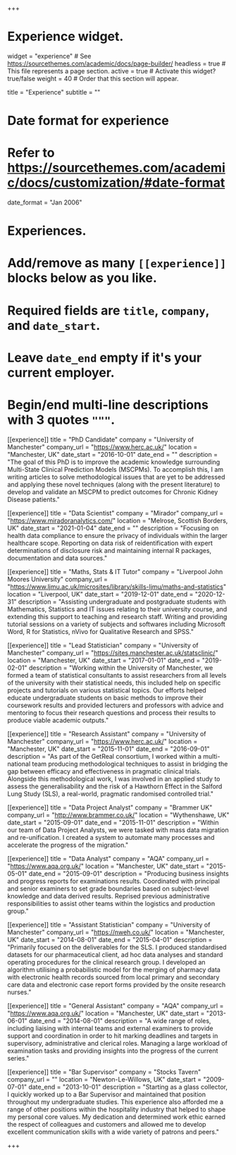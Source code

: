 +++
# Experience widget.
widget = "experience"  # See https://sourcethemes.com/academic/docs/page-builder/
headless = true  # This file represents a page section.
active = true  # Activate this widget? true/false
weight = 40  # Order that this section will appear.

title = "Experience"
subtitle = ""

# Date format for experience
#   Refer to https://sourcethemes.com/academic/docs/customization/#date-format
date_format = "Jan 2006"

# Experiences.
#   Add/remove as many `[[experience]]` blocks below as you like.
#   Required fields are `title`, `company`, and `date_start`.
#   Leave `date_end` empty if it's your current employer.
#   Begin/end multi-line descriptions with 3 quotes `"""`.
[[experience]]
  title = "PhD Candidate"
  company = "University of Manchester"
  company_url = "https://www.herc.ac.uk/"
  location = "Manchester, UK"
  date_start = "2016-10-01"
  date_end = ""
  description = "The goal of this PhD is to improve the academic knowledge surrounding Multi-State Clinical Prediction Models (MSCPMs). To accomplish this, I am writing articles to solve methodological issues that are yet to be addressed and applying these novel techniques (along with the present literature) to develop and validate an MSCPM to predict outcomes for Chronic Kidney Disease patients."

[[experience]]
  title = "Data Scientist"
  company = "Mirador"
  company_url = "https://www.miradoranalytics.com/"
  location = "Melrose, Scottish Borders, UK"
  date_start = "2021-01-04"
  date_end = ""
  description = "Focusing on health data compliance to ensure the privacy of individuals within the larger healthcare scope. Reporting on data risk of reidentification with expert determinations of disclosure risk and maintaining internal R packages, documentation and data sources."

[[experience]]
  title = "Maths, Stats & IT Tutor"
  company = "Liverpool John Moores University"
  company_url = "https://www.ljmu.ac.uk/microsites/library/skills-ljmu/maths-and-statistics"
  location = "Liverpool, UK"
  date_start = "2019-12-01"
  date_end = "2020-12-31"
  description = "Assisting undergraduate and postgraduate students with Mathematics, Statistics and IT issues relating to their university course, and extending this support to teaching and research staff. Writing and providing tutorial sessions on a variety of subjects and softwares including Microsoft Word, R for Statistics, nVivo for Qualitative Research and SPSS."

[[experience]]
  title = "Lead Statistician"
  company = "University of Manchester"
  company_url = "https://sites.manchester.ac.uk/statsclinic/"
  location = "Manchester, UK"
  date_start = "2017-01-01"
  date_end = "2019-02-01"
  description = "Working within the University of Manchester, we formed a team of statistical consultants to assist researchers from all levels of the university with their statistical needs, this included help on specific projects and tutorials on various statistical topics. Our efforts helped educate undergraduate students on basic methods to improve their coursework results and provided lecturers and professors with advice and mentoring to focus their research questions and process their results to produce viable academic outputs."

[[experience]]
  title = "Research Assistant"
  company = "University of Manchester"
  company_url = "https://www.herc.ac.uk/"
  location = "Manchester, UK"
  date_start = "2015-11-01"
  date_end = "2016-09-01"
  description = "As part of the GetReal consortium, I worked within a multi-national team producing methodological techniques to assist in bridging the gap between efficacy and effectiveness in pragmatic clinical trials. Alongside this methodological work, I was involved in an applied study to assess the generalisability and the risk of a Hawthorn Effect in the Salford Lung Study (SLS), a real-world, pragmatic randomised controlled trial."

[[experience]]
  title = "Data Project Analyst"
  company = "Brammer UK"
  company_url = "http://www.brammer.co.uk/"
  location = "Wythenshawe, UK"
  date_start = "2015-09-01"
  date_end = "2015-11-01"
  description = "Within our team of Data Project Analysts, we were tasked with mass data migration and re-unification. I created a system to automate many processes and accelerate the progress of the migration."

[[experience]]
  title = "Data Analyst"
  company = "AQA"
  company_url = "https://www.aqa.org.uk/"
  location = "Manchester, UK"
  date_start = "2015-05-01"
  date_end = "2015-09-01"
  description = "Producing business insights and progress reports for examinations results. Coordinated with principal and senior examiners to set grade boundaries based on subject-level knowledge and data derived results. Reprised previous administrative responsibilities to assist other teams within the logistics and production group."

[[experience]]
  title = "Assistant Statistician"
  company = "University of Manchester"
  company_url = "https://nweh.co.uk/"
  location = "Manchester, UK"
  date_start = "2014-08-01"
  date_end = "2015-04-01"
  description = "Primarily focused on the deliverables for the SLS. I produced standardised datasets for our pharmaceutical client, ad hoc data analyses and standard operating procedures for the clinical research group. I developed an algorithm utilising a probabilistic model for the merging of pharmacy data with electronic health records sourced from local primary and secondary care data and electronic case report forms provided by the onsite research nurses."

[[experience]]
  title = "General Assistant"
  company = "AQA"
  company_url = "https://www.aqa.org.uk/"
  location = "Manchester, UK"
  date_start = "2013-06-01"
  date_end = "2014-08-01"
  description = "A wide range of roles, including liaising with internal teams and external examiners to provide support and coordination in order to hit marking deadlines and targets in supervisory, administrative and clerical roles. Managing a large workload of examination tasks and providing insights into the progress of the current series."

[[experience]]
  title = "Bar Supervisor"
  company = "Stocks Tavern"
  company_url = ""
  location = "Newton-Le-Willows, UK"
  date_start = "2009-07-01"
  date_end = "2013-10-01"
  description = "Starting as a glass collector, I quickly worked up to a Bar Supervisor and maintained that position throughout my undergraduate studies. This experience also afforded me a range of other positions within the hospitality industry that helped to shape my personal core values. My dedication and determined work ethic earned the respect of colleagues and customers and allowed me to develop excellent communication skills with a wide variety of patrons and peers."


+++


